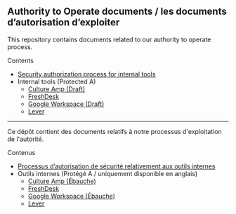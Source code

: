 ## Authority to Operate documents / les documents d’autorisation d’exploiter

This repository contains documents related to our authority to operate process.

Contents

- [Security authorization process for internal tools](https://github.com/cds-snc/ato/blob/main/processes/internal_tools_process.md)
- Internal tools (Protected A)
  - [Culture Amp (Draft)](https://github.com/cds-snc/ato/blob/main/internal_tools/culture_amp.md)
  - [FreshDesk](https://github.com/cds-snc/ato/blob/main/internal_tools/freshdesk.md)
  - [Google Workspace (Draft)](https://github.com/cds-snc/ato/blob/main/internal_tools/google_workspace.md)
  - [Lever](https://github.com/cds-snc/ato/blob/main/internal_tools/lever.md)

---

Ce dépôt contient des documents relatifs à notre processus d'exploitation de l'autorité.

Contenus

- [Processus d’autorisation de sécurité relativement aux outils internes](https://github.com/cds-snc/ato/blob/main/processes/processus_aux_outils_internes.md)
- Outils internes (Protégé A / uniquement disponible en anglais)
  - [Culture Amp (Ébauche)](https://github.com/cds-snc/ato/blob/main/internal_tools/culture_amp.md)
  - [FreshDesk](https://github.com/cds-snc/ato/blob/main/internal_tools/freshdesk.md)
  - [Google Workspace (Ébauche)](https://github.com/cds-snc/ato/blob/main/internal_tools/google_workspace.md)
  - [Lever](https://github.com/cds-snc/ato/blob/main/internal_tools/lever.md)
